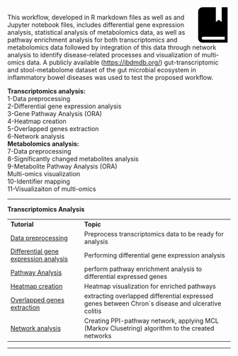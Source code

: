 <img src="../images/tutorials-icon.png" width="80" align="right"/>

This workflow, developed in R markdown files as well as and Jupyter notebook files, includes differential gene expression analysis, statistical analysis of metabolomics data, as well as pathway enrichment analysis for both transcriptomics and metabolomics data followed by integration of this data through network analysis to identify disease-related processes and visualization of multi-omics data. A publicly available (https://ibdmdb.org/) gut-transcriptomic and stool-metabolome dataset of the gut microbial ecosystem in inflammatory bowel diseases was used to test the proposed workflow.

<b>Transcriptomics analysis:</b><br>
1-Data preprocessing<br>
2-Differential gene expression analysis<br>
3-Gene Pathway Analysis (ORA)<br>
4-Heatmap creation<br>
5-Overlapped genes extraction<br>
6-Network analysis<br>
<b>Metabolomics analysis:</b><br>
7-Data preprocessing<br>
8-Significantly changed metabolites analysis<br>
9-Metabolite Pathway Analysis (ORA)<br>
Multi-omics visualization<br>
10-Identifier mapping<br>
11-Visualizaiton of multi-omics<br>

***

**Transcriptomics Analysis**
<table>
<tr>
<td><b>Tutorial</b></td><td><b>Topic</b></td>
</tr>
<tr>
<td><a href="https://github.com/BiGCAT-UM/Transcriptomics_Metabolomics_Analysis/tree/master/transcriptomics_analysis/1-data_preprocessing">Data preprocessing </a></td><td>Preprocess transcriptomics data to be ready for analysis</td>
</tr>
<tr>
<td><a href="https://github.com/BiGCAT-UM/Transcriptomics_Metabolomics_Analysis/tree/master/transcriptomics_analysis/2-differential_gene_expression_analysis">Differential gene expression analysis</a></td><td>Performing differential gene expression analysis</td>
</tr>
<tr>
<td><a href="https://github.com/BiGCAT-UM/Transcriptomics_Metabolomics_Analysis/tree/master/transcriptomics_analysis/3-pathway_analysis">Pathway Analysis</a></td><td>perform pathway enrichment analysis to differential expressed genes</td>
<tr>
<td><a href="https://github.com/BiGCAT-UM/Transcriptomics_Metabolomics_Analysis/tree/master/transcriptomics_analysis/4-create_heatmap">Heatmap creation</a></td><td>Heatmap visualization for enriched pathways </td>
</tr>
<tr>
<td><a href="https://github.com/BiGCAT-UM/Transcriptomics_Metabolomics_Analysis/tree/master/transcriptomics_analysis/5-extract-overlapped_genes">Overlapped genes extraction</a></td><td>extracting overlapped differential expressed genes between Chron`s disease and ulcerative colitis </td>
</tr>
<tr>
<td><a href="https://github.com/BiGCAT-UM/Transcriptomics_Metabolomics_Analysis/tree/master/transcriptomics_analysis/6-network_analysis">Network analysis</a></td><td>Creating PPI-pathway network, applying MCL (Markov Clusetring) algorithm to the created networks</td>
</tr>
</table>

***
